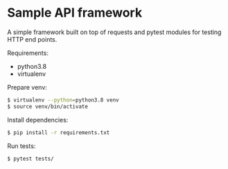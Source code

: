 # Sample API framework

A simple framework built on top of requests and pytest modules for testing HTTP end points.


Requirements:
* python3.8
* virtualenv

Prepare venv:
```bash
$ virtualenv --python=python3.8 venv
$ source venv/bin/activate
```

Install dependencies:
```bash
$ pip install -r requirements.txt
```

Run tests:
```bash
$ pytest tests/
```

